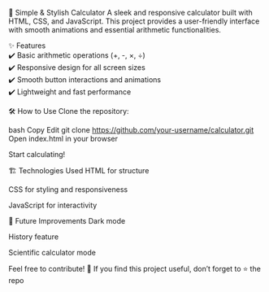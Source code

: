 🔢 Simple & Stylish Calculator
A sleek and responsive calculator built with HTML, CSS, and JavaScript. This project provides a user-friendly interface with smooth animations and essential arithmetic functionalities.

✨ Features
<br>
✔️ Basic arithmetic operations (+, -, ×, ÷)
<br>
✔️ Responsive design for all screen sizes
<br>
✔️ Smooth button interactions and animations
<br>
✔️ Lightweight and fast performance
<br>

🛠️ How to Use
Clone the repository:

bash
Copy
Edit
git clone https://github.com/your-username/calculator.git
Open index.html in your browser

Start calculating!

🏗️ Technologies Used
HTML for structure

CSS for styling and responsiveness

JavaScript for interactivity

📌 Future Improvements
Dark mode

History feature

Scientific calculator mode

Feel free to contribute! 🚀 If you find this project useful, don’t forget to ⭐ the repo
